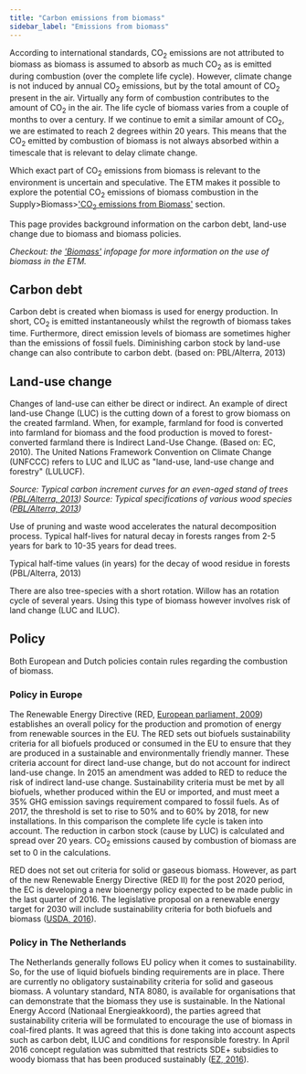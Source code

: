 ```yaml
---
title: "Carbon emissions from biomass"
sidebar_label: "Emissions from biomass"
---
```


According to international standards, CO<sub>2</sub> emissions are not attributed to biomass as biomass is assumed to absorb as much CO<sub>2</sub> as is emitted during combustion (over the complete life cycle). However, climate change is not induced by annual CO<sub>2</sub> emissions, but by the total amount of CO<sub>2</sub> present in the air. Virtually any form of combustion contributes to the amount of CO<sub>2</sub> in the air. The life cycle of biomass varies from a couple of months to over a century. If we continue to emit a similar amount of CO<sub>2</sub>, we are estimated to reach 2 degrees within 20 years. This means that the CO<sub>2</sub> emitted by combustion of biomass is not always absorbed within a timescale that is relevant to delay climate change. 

Which exact part of CO<sub>2</sub> emissions from biomass is relevant to the environment is uncertain and speculative. The ETM makes it possible to explore the potential CO<sub>2</sub> emissions of biomass combustion in the Supply>Biomass>['CO<sub>2</sub> emissions from Biomass'](http://pro.energytransitionmodel.com/scenario/supply/biomass/co2-emissions-of-biomass) section.

This page provides background information on the carbon debt, land-use change due to biomass and biomass policies.

_Checkout: the ['Biomass'](biomass) infopage for more information on the use of biomass in the ETM._

## Carbon debt
Carbon debt is created when biomass is used for energy production. In short, CO<sub>2</sub> is emitted instantaneously whilst the regrowth of biomass takes time. Furthermore, direct emission levels of biomass are sometimes higher than the emissions of fossil fuels. Diminishing carbon stock by land-use change can also contribute to carbon debt. (based on: PBL/Alterra, 2013)

## Land-use change
Changes of land-use can either be direct or indirect. An example of direct land-use Change (LUC) is the cutting down of a forest to grow biomass on the created farmland. When, for example, farmland for food is converted into farmland for biomass and the food production is moved to forest-converted farmland there is Indirect Land-Use Change. (Based on: EC, 2010). The United Nations Framework Convention on Climate Change (UNFCCC) refers to LUC and ILUC as "land-use, land-use change and forestry" (LULUCF).
 
_Source: Typical carbon increment curves for an even-aged stand of trees (<a href="#ref">PBL/Alterra, 2013</a>)_
_Source: Typical specifications of various wood species (<a href="#ref">PBL/Alterra, 2013</a>)_

Use of pruning and waste wood accelerates the natural decomposition process. Typical half-lives for natural decay in forests ranges from 2-5 years for bark to 10-35 years for dead trees.
 
Typical half-time values (in years) for the decay of wood residue in forests (PBL/Alterra, 2013)

There are also tree-species with a short rotation. Willow has an rotation cycle of several years. Using this type of biomass however involves risk of land change (LUC and ILUC).

## Policy
Both European and Dutch policies contain rules regarding the combustion of biomass. 

### Policy in Europe
The Renewable Energy Directive (RED, [European parliament, 2009](#references)) establishes an overall policy for the production and promotion of energy from renewable sources in the EU. The RED sets out biofuels sustainability criteria for all biofuels produced or consumed in the EU to ensure that they are produced in a sustainable and environmentally friendly manner. These criteria account for direct land-use change, but do not account for indirect land-use change. In 2015 an amendment was added to RED to reduce the risk of indirect land-use change.
Sustainability criteria must be met by all biofuels, whether produced within the EU or imported, and must meet a 35% GHG emission savings requirement compared to fossil fuels. As of 2017, the threshold is set to rise to 50% and to 60% by 2018, for new installations. In this comparison the complete life cycle is taken into account. The reduction in carbon stock (cause by LUC) is calculated and spread over 20 years. CO<sub>2</sub> emissions caused by combustion of biomass are set to 0 in the calculations.

RED does not set out criteria for solid or gaseous biomass. However, as part of the new Renewable Energy Directive (RED II) for the post 2020 period, the EC is developing a new bioenergy policy expected to be made public in the last quarter of 2016. The legislative proposal on a renewable energy target for 2030 will include sustainability criteria for both biofuels and biomass ([USDA, 2016](#references)).

### Policy in The Netherlands
The Netherlands generally follows EU policy when it comes to sustainability. So, for the use of liquid biofuels binding requirements are in place. There are currently no obligatory sustainability criteria for solid and gaseous biomass. A voluntary standard, NTA 8080, is available for organisations that can demonstrate that the biomass they use is sustainable.
In the National Energy Accord (Nationaal Energieakkoord), the parties agreed that sustainability criteria will be formulated to encourage the use of biomass in coal-fired plants. It was agreed that this is done taking into account aspects such as carbon debt, ILUC and conditions for responsible forestry. In April 2016 concept regulation was submitted that restricts SDE+ subsidies to woody biomass that has been produced sustainably ([EZ, 2016](#references)).
